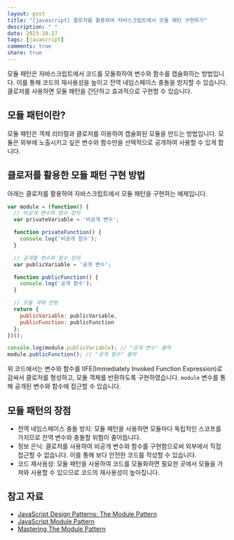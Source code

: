 ```yaml
---
layout: post
title: "[javascript] 클로저를 활용하여 자바스크립트에서 모듈 패턴 구현하기"
description: " "
date: 2023-10-27
tags: [javascript]
comments: true
share: true
---
```


모듈 패턴은 자바스크립트에서 코드를 모듈화하여 변수와 함수를 캡슐화하는 방법입니다. 이를 통해 코드의 재사용성을 높이고 전역 네임스페이스 충돌을 방지할 수 있습니다. 클로저를 사용하면 모듈 패턴을 간단하고 효과적으로 구현할 수 있습니다.

## 모듈 패턴이란?

모듈 패턴은 객체 리터럴과 클로저를 이용하여 캡슐화된 모듈을 만드는 방법입니다. 모듈은 외부에 노출시키고 싶은 변수와 함수만을 선택적으로 공개하여 사용할 수 있게 합니다.

## 클로저를 활용한 모듈 패턴 구현 방법

아래는 클로저를 활용하여 자바스크립트에서 모듈 패턴을 구현하는 예제입니다.

```javascript
var module = (function() {
  // 비공개 변수와 함수 정의
  var privateVariable = '비공개 변수';

  function privateFunction() {
    console.log('비공개 함수');
  }

  // 공개할 변수와 함수 정의
  var publicVariable = '공개 변수';

  function publicFunction() {
    console.log('공개 함수');
  }

  // 모듈 객체 반환
  return {
    publicVariable: publicVariable,
    publicFunction: publicFunction
  };
})();

console.log(module.publicVariable); // "공개 변수" 출력
module.publicFunction(); // "공개 함수" 출력
```

위 코드에서는 변수와 함수를 IIFE(Immediately Invoked Function Expression)로 감싸서 클로저를 형성하고, 모듈 객체를 반환하도록 구현하였습니다. `module` 변수를 통해 공개된 변수와 함수에 접근할 수 있습니다.

## 모듈 패턴의 장점

- 전역 네임스페이스 충돌 방지: 모듈 패턴을 사용하면 모듈마다 독립적인 스코프를 가지므로 전역 변수와 충돌할 위험이 줄어듭니다.
- 정보 은닉: 클로저를 사용하여 비공개 변수와 함수를 구현함으로써 외부에서 직접 접근할 수 없습니다. 이를 통해 보다 안전한 코드를 작성할 수 있습니다.
- 코드 재사용성: 모듈 패턴을 사용하여 코드를 모듈화하면 필요한 곳에서 모듈을 가져와 사용할 수 있으므로 코드의 재사용성이 높아집니다.

## 참고 자료

- [JavaScript Design Patterns: The Module Pattern](https://addyosmani.com/resources/essentialjsdesignpatterns/book/#modulepatternjavascript)
- [JavaScript Module Pattern](https://www.safaribooksonline.com/library/view/essential-javascript-1st/9780132696652/ch15lev1sec5.html)
- [Mastering The Module Pattern](https://toddmotto.com/mastering-the-module-pattern/)